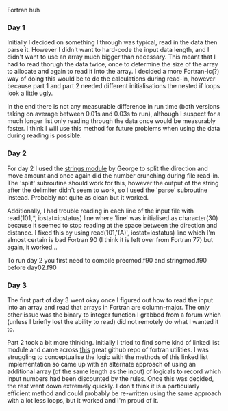 Fortran huh

### Day 1

Initially I decided on something I through was typical, read in the data then parse it.  However I didn't want to hard-code the input data length, and I didn't want to use an array much bigger than necessary.  This meant that I had to read thorugh the data twice, once to determine the size of the array to allocate and again to read it into the array.  I decided a more Fortran-ic(?) way of doing this would be to do the calculations during read-in, however because part 1 and part 2 needed different initialisations the nested if loops look a little ugly.

In the end there is not any measurable difference in run time (both versions taking on average between 0.01s and 0.03s to run), although I suspect for a much longer list only reading through the data once would be measurably faster.  I think I will use this method for future problems when using the data during reading is possible.

### Day 2

For day 2 I used the [strings module](https://gbenthien.net/strings/index.html]) by George to split the direction and move amount and once again did the number crunching  during file read-in.  The 'split' subroutine should work for this, however the output of the string after the delimiter didn't seem to work, so I used the 'parse' subroutine instead.  Probably not quite as clean but it worked.

Additionally, I had trouble reading in each line of the input file with read(101,*, iostat=iostatus) line where 'line' was initialised as character(30) because it seemed to stop reading at the space between the direction and distance.  I fixed this by using read(101,'(A)', iostat=iostatus) line which I'm almost certain is bad Fortran 90 (I think it is left over from Fortran 77) but again, it worked...

To run day 2 you first need to compile precmod.f90 and stringmod.f90 before day02.f90

### Day 3

The first part of day 3 went okay once I figured out how to read the input into an array and read that arrays in Fortran are column-major.  The only other issue was the binary to integer function I grabbed from a forum which (unless I briefly lost the ability to read) did not remotely do what I wanted it to.

Part 2 took a bit more thinking.  Initially I tried to find some kind of linked list module and came across [this](https://github.com/mapmeld/fortran-machine/tree/main/flibs-0.9/flibs/src/datastructures) great github repo of fortran utilities.  I was struggling to conceptualise the logic with the methods of this linked list implementation so came up with an alternate approach of using an additional array (of the same length as the input) of logicals to record which input numbers had been discounted by the rules.  Once this was decided, the rest went down extremely quickly.  I don't think it is a particularly efficient method and could probably be re-written using the same approach with a lot less loops, but it worked and I'm proud of it.